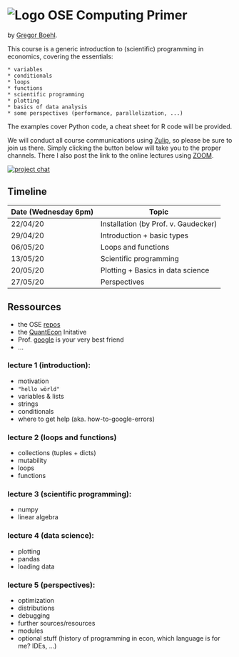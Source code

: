 
# ![Logo](https://avatars3.githubusercontent.com/u/37739145?s=60&v=4) OSE Computing Primer 

by [Gregor Boehl](https://gregorboehl.com).

This course is a generic introduction to (scientific) programming in economics, covering the essentials: 

    * variables
    * conditionals
    * loops
    * functions
    * scientific programming
    * plotting
    * basics of data analysis
    * some perspectives (performance, parallelization, ...)

The examples cover Python code, a cheat sheet for R code will be provided.

We will conduct all course communications using [Zulip](https://zulip.com/), so please be sure to join us there. Simply clicking the button below will take you to the proper channels. There I also post the link to the online lectures using [ZOOM](https://zoom.us/).

[![project chat](https://img.shields.io/badge/zulip-join_chat-brightgreen.svg)](https://bonn-econ-teaching.zulipchat.com)


Timeline
--------

| Date (Wednesday 6pm)     | Topic                                                     |
| ----------| --------------------------------------------------------- |
| 22/04/20  | Installation (by Prof. v. Gaudecker)                      |
| 29/04/20  | Introduction + basic types                                |
| 06/05/20  | Loops and functions                                       |
| 13/05/20  | Scientific programming                                    |
| 20/05/20  | Plotting + Basics in data science                         |
| 27/05/20  | Perspectives                                              |


Ressources
----------

* the OSE [repos](https://ose-resources.readthedocs.io/en/latest/miscellaneous.html)
* the [QuantEcon](https://python.quantecon.org/) Initative
* Prof. [google](https://google.com) is your very best friend 
* ...

### lecture 1 (introduction):

 * motivation
 * `"hello wörld"`
 * variables & lists
 * strings
 * conditionals
 * where to get help (aka. how-to-google-errors)

### lecture 2 (loops and functions)

 * collections (tuples + dicts)
 * mutability
 * loops
 * functions

### lecture 3 (scientific programming):

 * numpy 
 * linear algebra
 
### lecture 4 (data science):

 * plotting
 * pandas
 * loading data

### lecture 5 (perspectives):

 * optimization
 * distributions
 * debugging
 * further sources/resources
 * modules 
 * optional stuff (history of programming in econ, which language is for me? IDEs, ...)
